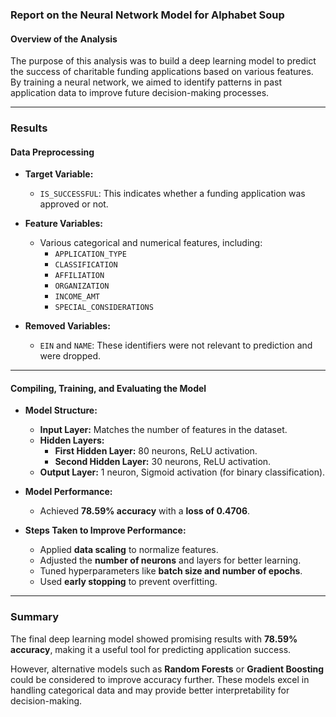 ### **Report on the Neural Network Model for Alphabet Soup**

#### **Overview of the Analysis**
The purpose of this analysis was to build a deep learning model to predict the success of charitable funding applications based on various features. By training a neural network, we aimed to identify patterns in past application data to improve future decision-making processes.

---

### **Results**

#### **Data Preprocessing**
- **Target Variable:**  
  - `IS_SUCCESSFUL`: This indicates whether a funding application was approved or not.
  
- **Feature Variables:**  
  - Various categorical and numerical features, including:
    - `APPLICATION_TYPE`
    - `CLASSIFICATION`
    - `AFFILIATION`
    - `ORGANIZATION`
    - `INCOME_AMT`
    - `SPECIAL_CONSIDERATIONS`
  
- **Removed Variables:**  
  - `EIN` and `NAME`: These identifiers were not relevant to prediction and were dropped.

---

#### **Compiling, Training, and Evaluating the Model**
- **Model Structure:**
  - **Input Layer:** Matches the number of features in the dataset.
  - **Hidden Layers:** 
    - **First Hidden Layer:** 80 neurons, ReLU activation.
    - **Second Hidden Layer:** 30 neurons, ReLU activation.
  - **Output Layer:** 1 neuron, Sigmoid activation (for binary classification).

- **Model Performance:**  
  - Achieved **78.59% accuracy** with a **loss of 0.4706**.

- **Steps Taken to Improve Performance:**  
  - Applied **data scaling** to normalize features.
  - Adjusted the **number of neurons** and layers for better learning.
  - Tuned hyperparameters like **batch size and number of epochs**.
  - Used **early stopping** to prevent overfitting.

---

### **Summary**
The final deep learning model showed promising results with **78.59% accuracy**, making it a useful tool for predicting application success. 

However, alternative models such as **Random Forests** or **Gradient Boosting** could be considered to improve accuracy further. These models excel in handling categorical data and may provide better interpretability for decision-making.

